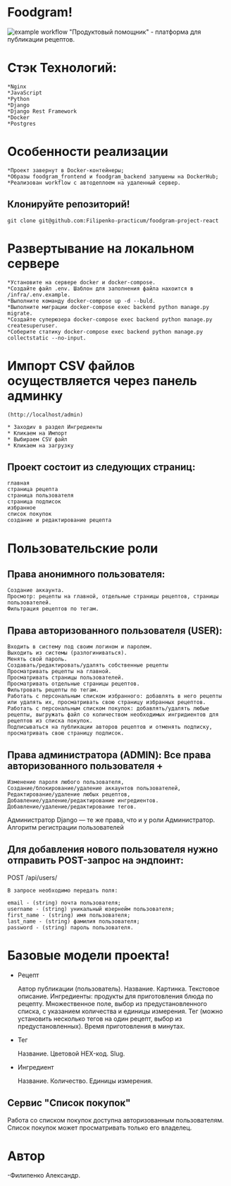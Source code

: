 
# Foodgram!
![example workflow](https://github.com/Filipenko-practicum/foodgram-project-react/actions/workflows/main.yml/badge.svg)
"Продуктовый помощник" - платформа для публикации рецептов.

# Стэк Технологий:
    *Nginx
    *JavaScript
    *Python
    *Django
    *Django Rest Framework
    *Docker
    *Postgres

# Особенности реализации

    *Проект завернут в Docker-контейнеры;
    *Образы foodgram_frontend и foodgram_backend запушены на DockerHub;
    *Реализован workflow c автодеплоем на удаленный сервер.

## Клонируйте репозиторий!
```
git clone git@github.com:Filipenko-practicum/foodgram-project-react
```
# Развертывание на локальном сервере
    *Установите на сервере docker и docker-compose.
    *Создайте файл .env. Шаблон для заполнения файла нахоится в /infra/.env.example.
    *Выполните команду docker-compose up -d --buld.
    *Выполните миграции docker-compose exec backend python manage.py migrate.
    *Создайте суперюзера docker-compose exec backend python manage.py createsuperuser.
    *Соберите статику docker-compose exec backend python manage.py collectstatic --no-input.

# Импорт CSV файлов осуществляется через панель админку
    (http://localhost/admin)

    * Заходиv в раздел Ингредиенты
    * Кликаем на Импорт
    * Выбираем CSV файл
    * Кликаем на загрузку

## Проект состоит из следующих страниц:
    главная
    страница рецепта
    страница пользователя
    страница подписок
    избранное
    список покупок
    создание и редактирование рецепта


# Пользовательские роли

## Права анонимного пользователя:

    Создание аккаунта.
    Просмотр: рецепты на главной, отдельные страницы рецептов, страницы пользователей.
    Фильтрация рецептов по тегам.

## Права авторизованного пользователя (USER):

    Входить в систему под своим логином и паролем.
    Выходить из системы (разлогиниваться).
    Менять свой пароль.
    Создавать/редактировать/удалять собственные рецепты
    Просматривать рецепты на главной.
    Просматривать страницы пользователей.
    Просматривать отдельные страницы рецептов.
    Фильтровать рецепты по тегам.
    Работать с персональным списком избранного: добавлять в него рецепты или удалять их, просматривать свою страницу избранных рецептов.
    Работать с персональным списком покупок: добавлять/удалять любые рецепты, выгружать файл со количеством необходимых ингридиентов для рецептов из списка покупок.
    Подписываться на публикации авторов рецептов и отменять подписку, просматривать свою страницу подписок.

## Права администратора (ADMIN): Все права авторизованного пользователя +

    Изменение пароля любого пользователя,
    Создание/блокирование/удаление аккаунтов пользователей,
    Редактирование/удаление любых рецептов,
    Добавление/удаление/редактирование ингредиентов.
    Добавление/удаление/редактирование тегов.

Администратор Django — те же права, что и у роли Администратор.
Алгоритм регистрации пользователей

## Для добавления нового пользователя нужно отправить POST-запрос на эндпоинт:

POST /api/users/

    В запросе необходимо передать поля:

    email - (string) почта пользователя;
    username - (string) уникальный юзернейм пользователя;
    first_name - (string) имя пользователя;
    last_name - (string) фамилия пользователя;
    password - (string) пароль пользователя.

# Базовые модели проекта!
* Рецепт

    Автор публикации (пользователь).
    Название.
    Картинка.
    Текстовое описание.
    Ингредиенты: продукты для приготовления блюда по рецепту. Множественное поле, выбор из предустановленного списка, с указанием количества и единицы измерения.
    Тег (можно установить несколько тегов на один рецепт, выбор из предустановленных).
    Время приготовления в минутах.

* Тег

    Название.
    Цветовой HEX-код.
    Slug.

* Ингредиент

    Название.
    Количество.
    Единицы измерения.

## Сервис "Список покупок"
Работа со списком покупок доступна авторизованным пользователям. Список покупок может просматривать только его владелец.

# Автор
-Филипенко Александр.